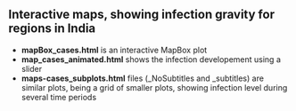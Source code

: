 ## Interactive maps, showing infection gravity for regions in India

- **mapBox_cases.html** is an interactive MapBox plot
- **map_cases_animated.html** shows the infection developement using a slider
- **maps-cases_subplots.html** files (_NoSubtitles and _subtitles) are similar plots, being a grid of smaller plots, showing infection level during several time periods

